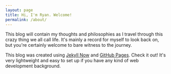 ```yaml
---
layout: page
title: Hi, I'm Ryan. Welcome!
permalink: /about/
---
```


This blog will contain my thoughts and philosophies as I travel through this crazy thing we all call life. It's mainly a record for myself to look back on, but you're certainly welcome to bare witness to the journey.

This blog was created using [Jekyll Now](https://github.com/barryclark/jekyll-now) and [GitHub Pages](https://pages.github.com/). Check it out! It's very lightweight and easy to set up if you have any kind of web development background.
